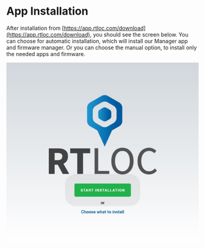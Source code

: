 # App Installation

After installation from [https://app.rtloc.com/download](https://app.rtloc.com/download), you should see the screen below.
You can choose for automatic installation, which will install our Manager app and firmware manager. Or you can choose the manual option, to install only the needed apps and firmware.

![App installation](./img/install.jpg)